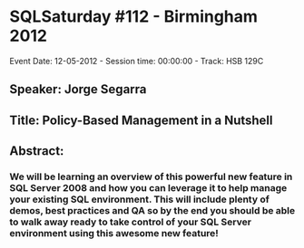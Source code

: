 # SQLSaturday #112 - Birmingham 2012
Event Date: 12-05-2012 - Session time: 00:00:00 - Track: HSB 129C
## Speaker: Jorge Segarra
## Title: Policy-Based Management in a Nutshell
## Abstract:
### We will be learning an overview of this powerful new feature in SQL Server 2008 and how you can leverage it to help manage your existing SQL environment. This will include plenty of demos, best practices and QA so by the end you should be able to walk away ready to take control of your SQL Server environment using this awesome new feature!
